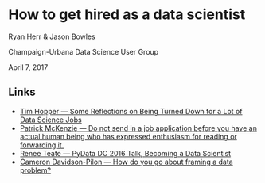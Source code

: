 # How to get hired as a data scientist
Ryan Herr & Jason Bowles

Champaign-Urbana Data Science User Group

April 7, 2017


## Links
- [Tim Hopper — Some Reflections on Being Turned Down for a Lot of Data Science Jobs](http://tdhopper.com/blog/2017/Mar/06/some-reflections-on-being-turned-down-for-a-lot-of-data-science-jobs/)
- [Patrick McKenzie — Do not send in a job application before you have an actual human being who has expressed enthusiasm for reading or forwarding it.](https://twitter.com/patio11/status/770807498802540544)
- [Renee Teate — PyData DC 2016 Talk, Becoming a Data Scientist](http://www.becomingadatascientist.com/2016/10/11/pydata-dc-2016-talk/)
- [Cameron Davidson-Pilon — How do you go about framing a data problem?](https://peadarcoyle.wordpress.com/2015/08/17/interviews-with-a-data-scientist-cameron-davidson-pilon/)
